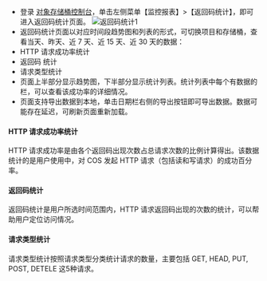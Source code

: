 - 登录 [对象存储桶控制台](http://console.tce.fsphere.cn/cos4/index)，单击左侧菜单【监控报表】>【返回码统计】，即可进入返回码统计页面。
![返回码统计1](http://imgcache.tce.fsphere.cn/image/mc.qcloudimg.com/static/img/a81aa7be11deef5d071c65680a47bc9c/image.png)
- 返回码统计页面以对应时间段趋势图和列表的形式，可切换项目和存储桶，查看当天、昨天、近 7 天、近 15 天、近 30 天的数据：
 - HTTP 请求成功率统计
 - 返回码 统计
 - 请求类型统计
- 页面上半部分显示趋势图，下半部分显示统计列表。统计列表中每个有数据的栏，可以查看该成功率的详细情况。
- 页面支持导出数据到本地，单击日期栏右侧的导出按钮即可导出数据。数据可能存在延迟，可刷新页面重新加载。

#### HTTP 请求成功率统计
HTTP 请求成功率是由各个返回码出现次数占总请求次数的比例计算得出。该数据统计的是用户使用中，对 COS 发起 HTTP 请求（包括读和写请求）的成功百分率。
#### 返回码统计
返回码统计是用户所选时间范围内，HTTP 请求返回码出现的次数的统计，可以帮助用户定位访问情况。
#### 请求类型统计
请求类型统计按照请求类型分类统计请求的数量，主要包括 GET, HEAD, PUT, POST, DETELE 这5种请求。
